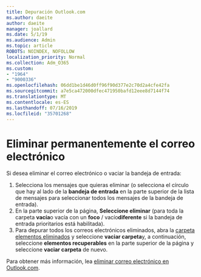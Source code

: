 ```yaml
---
title: Depuración Outlook.com
ms.author: daeite
author: daeite
manager: joallard
ms.date: 5/1/19
ms.audience: Admin
ms.topic: article
ROBOTS: NOINDEX, NOFOLLOW
localization_priority: Normal
ms.collection: Adm_O365
ms.custom:
- "1964"
- "9000336"
ms.openlocfilehash: 06dd1be1d46d0ff96f90d377e2c70d2a4cfe42fa
ms.sourcegitcommit: a7e5ca472000dfec471950bafd12eee8d7144f74
ms.translationtype: MT
ms.contentlocale: es-ES
ms.lasthandoff: 07/16/2019
ms.locfileid: "35701268"
---
```

# <a name="permanently-delete-email"></a>Eliminar permanentemente el correo electrónico

Si desea eliminar el correo electrónico o vaciar la bandeja de entrada:

1. Selecciona los mensajes que quieras eliminar (o selecciona el círculo que hay al lado de la **bandeja de entrada** en la parte superior de la lista de mensajes para seleccionar todos los mensajes de la bandeja de entrada).
1. En la parte superior de la página, **Seleccione eliminar** (para toda la carpeta **vacía**o vacía con un **foco** / vacío**diferente** si la bandeja de entrada prioritarios está habilitada).
1. Para depurar todos los correos electrónicos eliminados, abra la [carpeta elementos eliminados](https://outlook.live.com/mail/deleteditems) y seleccione **vaciar carpeta**y, a continuación, seleccione **elementos recuperables** en la parte superior de la página y seleccione **vaciar carpeta** de nuevo.

Para obtener más información, lea [eliminar correo electrónico en Outlook.com](https://support.office.com/article/a9b63739-5392-412a-8e9a-d4b02708dee4?wt.mc_id=Office_Outlook_com_Alchemy).